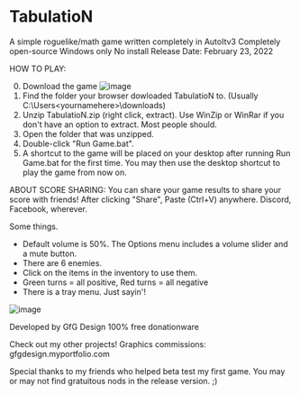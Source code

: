 # TabulatioN
A simple roguelike/math game written completely in AutoItv3
Completely open-source
Windows only
No install
Release Date: February 23, 2022

HOW TO PLAY:  
  
0. Download the game ![image](https://user-images.githubusercontent.com/84418728/155447490-f2f66bb5-2e61-4fbb-a13e-fafd365f012c.png)
1. Find the folder your browser dowloaded TabulatioN to. (Usually C:\Users\<yournamehere>\downloads)
2. Unzip TabulatioN.zip (right click, extract). Use WinZip or WinRar if you don't have an option to extract. Most people should.
3. Open the folder that was unzipped.
4. Double-click "Run Game.bat".
5. A shortcut to the game will be placed on your desktop after running Run Game.bat for the first time. You may then use the desktop shortcut to play the game from now on.

ABOUT SCORE SHARING:
You can share your game results to share your score with friends! After clicking "Share", Paste (Ctrl+V) anywhere. Discord, Facebook, wherever.

Some things.
- Default volume is 50%. The Options menu includes a volume slider and a mute button.
- There are 6 enemies.
- Click on the items in the inventory to use them.
- Green turns = all positive, Red turns = all negative
- There is a tray menu. Just sayin'!

![image](https://user-images.githubusercontent.com/84418728/155447869-5698d66b-ee6c-4e1e-9f23-60c9175c446e.png)

Developed by GfG Design
100% free donationware

Check out my other projects!
Graphics commissions: gfgdesign.myportfolio.com

Special thanks to my friends who helped beta test my first game.
You may or may not find gratuitous nods in the release version. ;)
